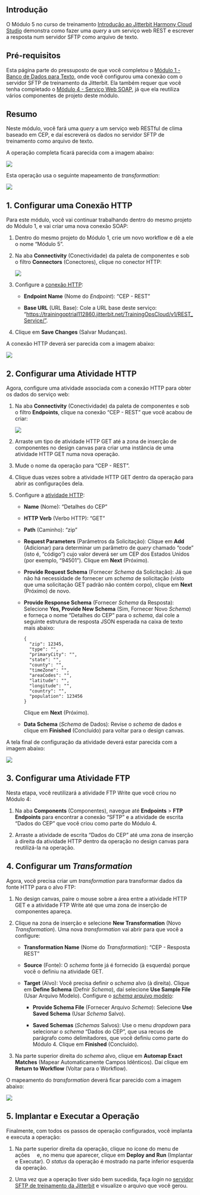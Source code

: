 [//]: # (Módulo 5 - Serviço Web RESTful)
[//]: # (This is a translation of Version 10, published on August 9, 2021.)

## Introdução

O Módulo 5 no curso de treinamento [Introdução ao Jitterbit Harmony
Cloud Studio](https://success.jitterbit.com/display/DOC/Introduction+to+the+Jitterbit+Harmony+Cloud+Studio) demonstra como fazer uma *query* a um serviço web REST
e escrever a resposta num servidor SFTP como arquivo de texto.


## Pré-requisitos

Esta página parte do pressuposto de que você completou o [Módulo 1 -
Banco de Dados para Texto](https://success.jitterbit.com/display/DOC/Module+1+-+Database+to+Text), onde você configurou uma conexão com o
servidor SFTP de treinamento da Jitterbit. Ela também requer que você
tenha completado o [Módulo 4 - Serviço Web SOAP](https://success.jitterbit.com/display/DOC/Module+4+-+SOAP+Web+Service), já que ela
reutiliza vários componentes de projeto deste módulo.


## Resumo

Neste módulo, você fará uma *query* a um serviço web RESTful de clima
baseado em CEP, e daí escreverá os dados no servidor SFTP de treinamento
como arquivo de texto.

A operação completa ficará parecida com a imagem abaixo:

<span class="confluence-embedded-file-wrapper"><img
src="https://docs-source.jitterbit.com/cs/design-canvas/operation_zip-code-rest.png"
class="confluence-embedded-image confluence-external-resource"
data-image-src="https://docs-source.jitterbit.com/cs/design-canvas/operation_zip-code-rest.png" /></span>

Esta operação usa o seguinte mapeamento de *transformation*:

<span class="confluence-embedded-file-wrapper"><img
src="https://docs-source.jitterbit.com/cs/transformation/mapping-mode/zip-code-rest-response.png"
class="confluence-embedded-image confluence-external-resource"
data-image-src="https://docs-source.jitterbit.com/cs/transformation/mapping-mode/zip-code-rest-response.png" /></span>


## 1. Configurar uma Conexão HTTP

Para este módulo, você vai continuar trabalhando dentro do mesmo projeto
do Módulo 1, e vai criar uma nova conexão SOAP:

1.  Dentro do mesmo projeto do Módulo 1, crie um novo workflow e dê a
    ele o nome “Módulo 5”.

2.  Na aba **Connectivity** (Conectividade) da paleta de componentes e
    sob o filtro **Connectors** (Conectores), clique no conector HTTP:

    <span class="confluence-embedded-file-wrapper"><img
    src="https://docs-source.jitterbit.com/cs/component-palette/connectivity/connectors_http_single.png"
    class="confluence-embedded-image confluence-external-resource"
    data-image-src="https://docs-source.jitterbit.com/cs/component-palette/connectivity/connectors_http_single.png" /></span>

3.  Configure a [conexão HTTP](https://success.jitterbit.com/display/CS/HTTP+Connection):

    -   **Endpoint Name** (Nome do *Endpoint*): “CEP - REST”

    -   **Base URL** (URL Base): Cole a URL base deste serviço:
        “https://trainingoptrial112860.jitterbit.net/TrainingOpsCloud/v1/REST_Service/”.

4.  Clique em **Save Changes** (Salvar Mudanças).

A conexão HTTP deverá ser parecida com a imagem abaixo:

<span class="confluence-embedded-file-wrapper"><img
src="https://docs-source.jitterbit.com/cs/connector/http_connection.png"
class="confluence-embedded-image confluence-external-resource"
data-image-src="https://docs-source.jitterbit.com/cs/connector/http_connection.png" /></span>


## 2. Configurar uma Atividade HTTP

Agora, configure uma atividade associada com a conexão HTTP para obter
os dados do serviço web:

1.  Na aba **Connectivity** (Conectividade) da paleta de componentes e
    sob o filtro **Endpoints**, clique na conexão “CEP - REST” que
    você acabou de criar:

    <span class="confluence-embedded-file-wrapper"><img
    src="https://docs-source.jitterbit.com/cs/component-palette/connectivity/endpoints_http_activities_zip-code-rest.png"
    class="confluence-embedded-image confluence-external-resource"
    data-image-src="https://docs-source.jitterbit.com/cs/component-palette/connectivity/endpoints_http_activities_zip-code-rest.png" /></span>

2.  Arraste um tipo de atividade HTTP GET até a zona de inserção de
    componentes no design canvas para criar uma instância de uma
    atividade HTTP GET numa nova operação.

3.  Mude o nome da operação para “CEP - REST”.

4.  Clique duas vezes sobre a atividade HTTP GET dentro da operação para
    abrir as configurações dela.

5.  Configure a [atividade HTTP](https://success.jitterbit.com/display/CS/HTTP+Activities):

    -   **Name** (Nome): “Detalhes do CEP”

    -   **HTTP Verb** (Verbo HTTP): “GET”

    -   **Path** (Caminho): “zip”

    -   **Request Parameters** (Parâmetros da Solicitação): Clique em
        **Add** (Adicionar) para determinar um parâmetro de *query*
        chamado “code” (isto é, “código”) cujo valor deverá ser um CEP dos
        Estados Unidos (por exemplo, “94501”). Clique em **Next**
        (Próximo).

    -   **Provide Request Schema** (Fornecer *Schema* da Solicitação): Já
        que não há necessidade de fornecer um *schema* de solicitação
        (visto que uma solicitação GET padrão não contém corpo), clique em
        **Next** (Próximo) de novo.

    -   **Provide Response Schema** (Fornecer *Schema* da Resposta):
        Selecione **Yes, Provide New Schema** (Sim, Fornecer Novo
        *Schema*) e forneça o nome “Detalhes do CEP” para o *schema*, daí
        cole a seguinte estrutura de resposta JSON esperada na caixa de
        texto mais abaixo:

        ```
        {
          "zip": 12345,
          "type": "",
          "primaryCity": "",
          "state": "",
          "county": "",
          "timeZone": "",
          "areaCodes": "",
          "latitude": "",
          "longitude": "",
          "country": "",
          "population": 123456
        }
        ```

        Clique em **Next** (Próximo).

    -   **Data Schema** (*Schema* de Dados): Revise o *schema* de dados e
        clique em **Finished** (Concluído) para voltar para o design
        canvas.

A tela final de configuração da atividade deverá estar parecida com a
imagem abaixo:

<span class="confluence-embedded-file-wrapper"><img
src="https://docs-source.jitterbit.com/cs/connector/http_get_step-4_data-schema.png"
class="confluence-embedded-image confluence-external-resource"
data-image-src="https://docs-source.jitterbit.com/cs/connector/http_get_step-4_data-schema.png" /></span>


## 3. Configurar uma Atividade FTP

Nesta etapa, você reutilizará a atividade FTP Write que você criou no
Módulo 4:

1.  Na aba **Components** (Componentes), navegue até **Endpoints** \>
    **FTP Endpoints** para encontrar a conexão “SFTP” e a atividade de
    escrita “Dados do CEP” que você criou como parte do Módulo 4.

2.  Arraste a atividade de escrita “Dados do CEP” até uma zona de
    inserção à direita da atividade HTTP dentro da operação no design
    canvas para reutilizá-la na operação.


## 4. Configurar um *Transformation*

Agora, você precisa criar um *transformation* para transformar dados da
fonte HTTP para o alvo FTP:

1.  No design canvas, paire o mouse sobre a área entre a atividade HTTP
    GET e a atividade FTP Write até que uma zona de inserção de
    componentes apareça.

2.  Clique na zona de inserção e selecione **New Transformation** (Novo
    *Transformation*). Uma nova *transformation* vai abrir para que
    você a configure:

    -   **Transformation Name** (Nome do *Transformation*): “CEP - Resposta
        REST”

    -   **Source** (Fonte): O *schema* fonte já é fornecido (à esquerda)
        porque você o definiu na atividade GET.

    -   **Target** (Alvo): Você precisa definir o *schema* alvo (à direita).
        Clique em **Define Schema** (Defnir *Schema*), daí selecione **Use
        Sample File** (Usar Arquivo Modelo). Configure o [*schema*
        arquivo modelo](https://success.jitterbit.com/display/CS/Sample+File+Schema):

        -   **Provide Schema File** (Fornecer Arquivo *Schema*): Selecione
            **Use Saved Schema** (Usar *Schema* Salvo).

        -   **Saved Schemas** (*Schemas* Salvos): Use o menu *dropdown* para
            selecionar o *schema* “Dados do CEP”, que usa recuos de
            parágrafo como delimitadores, que você definiu como parte do
            Módulo 4. Clique em **Finished** (Concluído).

3.  Na parte superior direita do *schema* alvo, clique em **Automap
    Exact Matches** (Mapear Automaticamente Campos Idênticos). Daí
    clique em **Return to Workflow** (Voltar para o Workflow).

O mapeamento do *transformation* deverá ficar parecido com a imagem
abaixo:

<span class="confluence-embedded-file-wrapper"><img
src="https://docs-source.jitterbit.com/cs/transformation/mapping-mode/zip-code-rest-response.png"
class="confluence-embedded-image confluence-external-resource"
data-image-src="https://docs-source.jitterbit.com/cs/transformation/mapping-mode/zip-code-rest-response.png" /></span>


## 5. Implantar e Executar a Operação

Finalmente, com todos os passos de operação configurados, você implanta
e executa a operação:

1.  Na parte superior direita da operação, clique no ícone do menu de
    ações <span
    class="confluence-embedded-file-wrapper confluence-embedded-manual-size"><img
    src="https://docs-source.jitterbit.com/common/icons/actions-menu_5.png"
    class="confluence-embedded-image confluence-external-resource"
    data-image-src="https://docs-source.jitterbit.com/common/icons/actions-menu_5.png"
    height="11" /></span> e, no
    menu que aparecer, clique em **Deploy and Run** (Implantar e
    Executar). O *status* da operação é mostrado na parte inferior
    esquerda da operação.

2.  Uma vez que a operação tiver sido bem sucedida, faça *login* no
    <a href="https://learningsandbox.jitterbit.com/WebInterface/login.html"
    class="external-link" rel="nofollow">servidor SFTP de treinamento da Jitterbit</a> e visualize o
    arquivo que você gerou.
